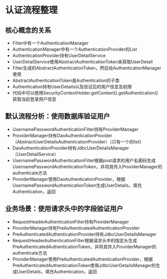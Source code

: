 # 认证流程整理

## 核心概念的关系

* Filter中有一个AuthenticationManager
* AuthenticationManager中有一个AuthenticationProvider的List
* AuthenticationProvider持有UserDetailService
* UserDetailService使用AbstractAuthenticationToken来获取UserDetail
* Filter生成的AbstractAuthenticationToken，然后给AuthenticationManager使用
* AbstractAuthenticationToken是Authentication的子类
* Authentication持有UserDetails以及验证后的用户信息及权限
* 代码中可以使用SecurityContextHolder.getContext().getAuthentication()获取当前登录用户信息

## 默认流程分析：使用数据库验证用户

* UsernamePasswordAuthenticationFilter持有ProviderManager
* ProviderManager持有DaoAuthenticationProvider（AbstractUserDetailsAuthenticationProvider）（只有一个的list）
* DaoAuthenticationProvider持有JdbcUserDetailsManager（UserDetailService）
* UsernamePasswordAuthenticationFilter根据post请求的用户名密码生成UsernamePasswordAuthenticationToken，并将其传入ProviderManager的authenticate方法
* ProviderManager使用DaoAuthenticationProvider，根据UsernamePasswordAuthenticationToken生成UserDetails，填充Authentication，返回

## 业务场景：使用请求头中的字段验证用户

* RequestHeaderAuthenticationFilter持有ProviderManager
* ProviderManager持有PreAuthenticatedAuthenticationProvider
* PreAuthenticatedAuthenticationProvider持有JdbcUserDetailsManager
* RequestHeaderAuthenticationFilter根据请求头中的指定头生成PreAuthenticatedAuthenticationToken，并将其传入ProviderManager的authenticate方法
* ProviderManager使用PreAuthenticatedAuthenticationProvider，根据PreAuthenticatedAuthenticationToken使用JdbcUserDetailsManager的生成UserDetails，填充Authentication，返回
